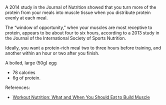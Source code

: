 A 2014 study in the Journal of Nutrition showed that you turn more of the protein from your meals into muscle tissue when you distribute protein evenly at each meal.

The “window of opportunity,” when your muscles are most receptive to protein, appears to be about four to six hours, according to a 2013 study in the Journal of the International Society of Sports Nutrition.

Ideally, you want a protein-rich meal two to three hours before training, and another within an hour or two after you finish.


A boiled, large (50g) egg

 - 78 calories 
 - 6g of protein.




References:

 - [Workout Nutrition: What and When You Should Eat to Build Muscle](https://www.menshealth.com/nutrition/a19515619/workout-nutrition-for-muscle-building/)